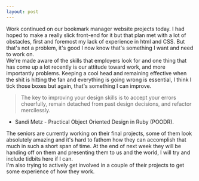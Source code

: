 ```yaml
---
layout: post
---
```

Work continued on our bookmark manager website projects today.  I had hoped to make a really slick front-end for it but that plan met with a lot of obstacles, first and foremost my lack of experience in html and CSS.  But that's not a problem, it's good I now know that's something I want and need to work on.  
We're made aware of the skills that employers look for and one thing that has come up a lot recently is our attitude toward work, and more importantly problems.  Keeping a cool head and remaining effective when the shit is hitting the fan and everything is going wrong is essential, I think I tick those boxes but again, that's something I can improve.  

>The key to improving your design skills is to accept your errors cheerfully, remain detached from past design decisions, and refactor mercilessly.

- Sandi Metz - Practical Object Oriented Design in Ruby (POODR).

<!--more-->

The seniors are currently working on their final projects, some of them look absolutely amazing and it's hard to fathom how they can accomplish that much in such a short span of time.  At the end of next week they will be handing off on them and presenting them to us and the world, I will try and include tidbits here if I can.  
I'm also trying to actively get involved in a couple of their projects to get some experience of how they work.
